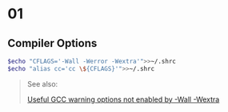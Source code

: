 # 01

## Compiler Options

```bash
$echo "CFLAGS='-Wall -Werror -Wextra'">>~/.shrc
$echo "alias cc='cc \${CFLAGS}'">>~/.shrc
```

> See also:
>
> [Useful GCC warning options not enabled by -Wall -Wextra](https://kristerw.blogspot.com/2017/09/useful-gcc-warning-options-not-enabled.html)